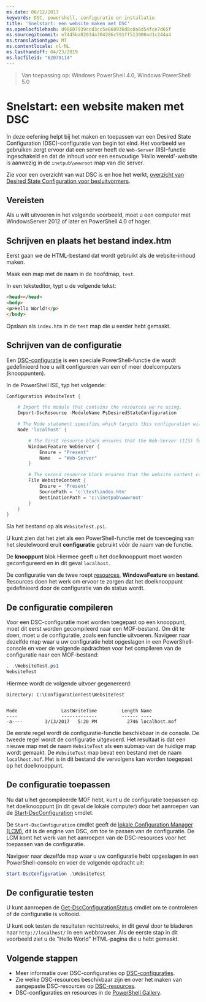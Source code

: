 ```yaml
---
ms.date: 06/12/2017
keywords: DSC, powershell, configuratie en installatie
title: 'Snelstart: een website maken met DSC'
ms.openlocfilehash: d98607939ccd3cc5e660936d8c0a6d54fce7d65f
ms.sourcegitcommit: e7445ba8203da304286c591ff513900ad1c244a4
ms.translationtype: MT
ms.contentlocale: nl-NL
ms.lasthandoff: 04/23/2019
ms.locfileid: "62079114"
---
```

> Van toepassing op: Windows PowerShell 4.0, Windows PowerShell 5.0

# <a name="quickstart---create-a-website-with-dsc"></a>Snelstart: een website maken met DSC

In deze oefening helpt bij het maken en toepassen van een Desired State Configuration (DSC)-configuratie van begin tot eind.
Het voorbeeld we gebruiken zorgt ervoor dat een server heeft de `Web-Server` (IIS)-functie ingeschakeld en dat de inhoud voor een eenvoudige 'Hallo wereld'-website is aanwezig in de `inetpub\wwwroot` map van die server.

Zie voor een overzicht van wat DSC is en hoe het werkt, [overzicht van Desired State Configuration voor besluitvormers](../overview/decisionMaker.md).

## <a name="requirements"></a>Vereisten

Als u wilt uitvoeren in het volgende voorbeeld, moet u een computer met WindowsServer 2012 of later en PowerShell 4.0 of hoger.

## <a name="write-and-place-the-indexhtm-file"></a>Schrijven en plaats het bestand index.htm

Eerst gaan we de HTML-bestand dat wordt gebruikt als de website-inhoud maken.

Maak een map met de naam in de hoofdmap, `test`.

In een teksteditor, typt u de volgende tekst:

```html
<head></head>
<body>
<p>Hello World!</p>
</body>
```

Opslaan als `index.htm` in de `test` map die u eerder hebt gemaakt.

## <a name="write-the-configuration"></a>Schrijven van de configuratie

Een [DSC-configuratie](../configurations/configurations.md) is een speciale PowerShell-functie die wordt gedefinieerd hoe u wilt configureren van een of meer doelcomputers (knooppunten).

In de PowerShell ISE, typ het volgende:

```powershell
Configuration WebsiteTest {

    # Import the module that contains the resources we're using.
    Import-DscResource -ModuleName PsDesiredStateConfiguration

    # The Node statement specifies which targets this configuration will be applied to.
    Node 'localhost' {

        # The first resource block ensures that the Web-Server (IIS) feature is enabled.
        WindowsFeature WebServer {
            Ensure = "Present"
            Name   = "Web-Server"
        }

        # The second resource block ensures that the website content copied to the website root folder.
        File WebsiteContent {
            Ensure = 'Present'
            SourcePath = 'c:\test\index.htm'
            DestinationPath = 'c:\inetpub\wwwroot'
        }
    }
}
```

Sla het bestand op als `WebsiteTest.ps1`.

U kunt zien dat het ziet als een PowerShell-functie met de toevoeging van het sleutelwoord eruit **configuratie** gebruikt vóór de naam van de functie.

De **knooppunt** blok Hiermee geeft u het doelknooppunt moet worden geconfigureerd en in dit geval `localhost`.

De configuratie van de twee roept [resources](../resources/resources.md), **WindowsFeature** en **bestand**.
Resources doen het werk om ervoor te zorgen dat het doelknooppunt gedefinieerd door de configuratie van de status wordt.

## <a name="compile-the-configuration"></a>De configuratie compileren

Voor een DSC-configuratie moet worden toegepast op een knooppunt, moet dit eerst worden gecompileerd naar een MOF-bestand.
Om dit te doen, moet u de configuratie, zoals een functie uitvoeren.
Navigeer naar dezelfde map waar u uw configuratie hebt opgeslagen in een PowerShell-console en voer de volgende opdrachten voor het compileren van de configuratie naar een MOF-bestand:

```powershell
. .\WebsiteTest.ps1
WebsiteTest
```

Hiermee wordt de volgende uitvoer gegenereerd:

```
Directory: C:\ConfigurationTest\WebsiteTest


Mode                LastWriteTime         Length Name
----                -------------         ------ ----
-a----        3/13/2017   5:20 PM           2746 localhost.mof
```

De eerste regel wordt de configuratie-functie beschikbaar in de console.
De tweede regel wordt de configuratie uitgevoerd.
Het resultaat is dat een nieuwe map met de naam `WebsiteTest` als een submap van de huidige map wordt gemaakt.
De `WebsiteTest` map bevat een bestand met de naam `localhost.mof`.
Het is in dit bestand die vervolgens kan worden toegepast op het doelknooppunt.

## <a name="apply-the-configuration"></a>De configuratie toepassen

Nu dat u het gecompileerde MOF hebt, kunt u de configuratie toepassen op het doelknooppunt (in dit geval de lokale computer) door het aanroepen van de [Start-DscConfiguration](/powershell/module/psdesiredstateconfiguration/start-dscconfiguration) cmdlet.

De `Start-DscConfiguration` cmdlet geeft de [lokale Configuration Manager (LCM)](../managing-nodes/metaConfig.md), dit is de engine van DSC, om toe te passen van de configuratie.
De LCM komt het werk van het aanroepen van de DSC-resources voor het toepassen van de configuratie.

Navigeer naar dezelfde map waar u uw configuratie hebt opgeslagen in een PowerShell-console en voer de volgende opdracht uit:

```powershell
Start-DscConfiguration .\WebsiteTest
```

## <a name="test-the-configuration"></a>De configuratie testen

U kunt aanroepen de [Get-DscConfigurationStatus](/powershell/module/psdesiredstateconfiguration/get-dscconfigurationstatus) cmdlet om te controleren of de configuratie is voltooid.

U kunt ook testen de resultaten rechtstreeks, in dit geval door te bladeren naar `http://localhost/` in een webbrowser.
Als de eerste stap in dit voorbeeld ziet u de "Hello World" HTML-pagina die u hebt gemaakt.

## <a name="next-steps"></a>Volgende stappen

- Meer informatie over DSC-configuraties op [DSC-configuraties](../configurations/configurations.md).
- Zie welke DSC-resources beschikbaar zijn en over het maken van aangepaste DSC-resources op [DSC-resources](../resources/resources.md).
- DSC-configuraties en resources in de [PowerShell Gallery](https://www.powershellgallery.com/).
